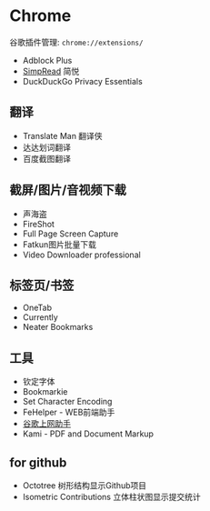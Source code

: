 # Chrome

谷歌插件管理: `chrome://extensions/`

* Adblock Plus
* [SimpRead](http://ksria.com/simpread/) 简悦
* DuckDuckGo Privacy Essentials

## 翻译

* Translate Man 翻译侠
* 达达划词翻译
* 百度截图翻译

## 截屏/图片/音视频下载

* 声海盗
* FireShot
* Full Page Screen Capture
* Fatkun图片批量下载
* Video Downloader professional

## 标签页/书签

* OneTab
* Currently
* Neater Bookmarks

## 工具

* 钦定字体
* Bookmarkie
* Set Character Encoding
* FeHelper - WEB前端助手
* [谷歌上网助手](http://googlehelper.net/)
* Kami - PDF and Document Markup

## for github

* Octotree 树形结构显示Github项目
* Isometric Contributions 立体柱状图显示提交统计

